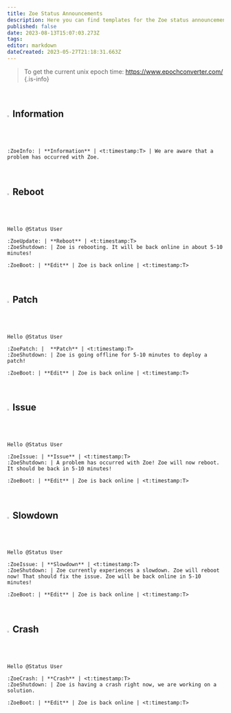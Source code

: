 ```yaml
---
title: Zoe Status Announcements
description: Here you can find templates for the Zoe status announcements.
published: false
date: 2023-08-13T15:07:03.273Z
tags: 
editor: markdown
dateCreated: 2023-05-27T21:18:31.663Z
---
```


> To get the current unix epoch time: <https://www.epochconverter.com/>
>{.is-info}

<br>

## <img src="https://cdn.discordapp.com/attachments/1112117606191734786/1112130533133127710/ZoeInfo.png" width="1.5%"> Information

```
:ZoeInfo: | **Information** | <t:timestamp:T> | We are aware that a problem has occurred with Zoe.
```

<br>

## <img src="https://cdn.discordapp.com/attachments/1112117606191734786/1112126653909438475/ZoeUpdate.gif" width="1.5%"> Reboot

```
Hello @Status User 

:ZoeUpdate: | **Reboot** | <t:timestamp:T>
:ZoeShutdown: | Zoe is rebooting. It will be back online in about 5-10 minutes!

:ZoeBoot: | **Edit** | Zoe is back online | <t:timestamp:T>
```
<br>

## <img src="https://cdn.discordapp.com/attachments/1112117606191734786/1112126653183832074/ZoePatch.png" width="1.5%"> Patch
```
Hello @Status User 

:ZoePatch: |  **Patch** | <t:timestamp:T>
:ZoeShutdown: | Zoe is going offline for 5-10 minutes to deploy a patch!

:ZoeBoot: | **Edit** | Zoe is back online | <t:timestamp:T>
```
<br>

## <img src="https://cdn.discordapp.com/attachments/1112117606191734786/1112126652927971399/ZoeIssue.png" width="1.5%"> Issue
```
Hello @Status User 

:ZoeIssue: | **Issue** | <t:timestamp:T>
:ZoeShutdown: | A problem has occurred with Zoe! Zoe will now reboot. It should be back in 5-10 minutes!

:ZoeBoot: | **Edit** | Zoe is back online | <t:timestamp:T>
```
<br>

## <img src="https://cdn.discordapp.com/attachments/1112117606191734786/1112126652927971399/ZoeIssue.png" width="1.5%"> Slowdown
```
Hello @Status User 

:ZoeIssue: | **Slowdown** | <t:timestamp:T>
:ZoeShutdown: | Zoe currently experiences a slowdown. Zoe will reboot now! That should fix the issue. Zoe will be back online in 5-10 minutes! 

:ZoeBoot: | **Edit** | Zoe is back online | <t:timestamp:T>
```
<br>

## <img src="https://cdn.discordapp.com/attachments/1112117606191734786/1112126654815412316/ZoeCrash.png" width="1.5%"> Crash
```
Hello @Status User 

:ZoeCrash: | **Crash** | <t:timestamp:T>
:ZoeShutdown: | Zoe is having a crash right now, we are working on a solution.

:ZoeBoot: | **Edit** | Zoe is back online | <t:timestamp:T>
```
<br>



